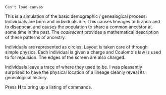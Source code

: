 <script src="processing.min.js"></script>
<canvas datasrc="coaltrace.pjs" width="600" height="450">`Can't load canvas`</canvas>	

This is a simulation of the basic demographic / genealogical process.  Individuals are born and individuals die.  This causes lineages to branch and to disappear, and causes the population to share a common ancestor at some time in the past.  The *coalescent* provides a mathematical description of these patterns of ancestry.
		
Individuals are represented as circles.  Layout is taken care of through simple physics.  Each individual is given a charge and Coulomb's law is used to for repulsion.  The edges of the screen are also charged.  
		
Individuals leave a trace of where they used to be.  I was pleasantly surprised to have the physical location of a lineage cleanly reveal its genealogical history.
		
Press **H** to bring up a listing of commands.
